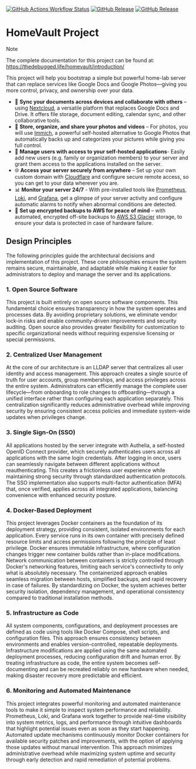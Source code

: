 [![GitHub Actions Workflow Status](https://img.shields.io/github/actions/workflow/status/thedebuggedlife/homevault-deployment/build_release.yml?logo=githubactions&logoColor=white)](https://github.com/thedebuggedlife/homevault-deployment/actions/workflows/build_release.yml)
[![GitHub Release](https://img.shields.io/github/v/release/thedebuggedlife/homevault-deployment?label=stable&color=blue)](https://github.com/thedebuggedlife/homevault-deployment/releases/latest)
[![GitHub Release](https://img.shields.io/github/v/release/thedebuggedlife/homevault-deployment?include_prereleases&label=latest)](https://github.com/thedebuggedlife/homevault-deployment/releases)


# HomeVault Project

> [!NOTE]
> The complete documentation for this project can be found at: <br>
> https://thedebugged.life/homevault/introduction/

This project will help you bootstrap a simple but powerful home-lab server that can replace services like Google Docs and Google Photos—giving you more control, privacy, and ownership over your data.

- 📂 **Sync your documents across devices and collaborate with others** – using [Nextcloud](https://nextcloud.com/), a versatile platform that replaces Google Docs and Drive. It offers file storage, document editing, calendar sync, and other collaborative tools.
- 📸 **Store, organize, and share your photos and videos** – For photos, you will use [Immich](https://immich.app/), a powerful self-hosted alternative to Google Photos that automatically backs up and categorizes your pictures while giving you full control.
- 👥 **Manage users with access to your self-hosted applications**- Easily add new users (e.g. family or organization members) to your server and grant them access to the applications installed on the server.
- 🌐 **Access your server securely from anywhere** – Set up your own custom domain with [Cloudflare](https://www.cloudflare.com/products/registrar/) and configure secure remote access, so you can get to your data wherever you are.
- 📊 **Monitor your server 24/7** - With pre-installed tools like [Prometheus](https://prometheus.io/), [Loki](https://grafana.com/oss/loki/), and [Grafana](https://grafana.com/oss/grafana/), get a glimpse of your server activity and configure automatic alarms to notify when abnormal conditions are detected.
- 🔄 **Set up encrypted backups to AWS for peace of mind** – with automated, encrypted off-site backups to [AWS S3 Glacier](https://aws.amazon.com/s3/storage-classes/glacier/) storage, to ensure your data is protected in case of hardware failure.

## Design Principles
The following principles guide the architectural decisions and implementation of this project. These core philosophies ensure the system remains secure, maintainable, and adaptable while making it easier for administrators to deploy and manage the server and its applications.

### 1. Open Source Software
This project is built entirely on open source software components. This fundamental choice ensures transparency in how the system operates and processes data. By avoiding proprietary solutions, we eliminate vendor lock-in risks and enable community-driven improvements and security auditing. Open source also provides greater flexibility for customization to specific organizational needs without requiring expensive licensing or special permissions.

### 2. Centralized User Management
At the core of our architecture is an LLDAP server that centralizes all user identity and access management. This approach creates a single source of truth for user accounts, group memberships, and access privileges across the entire system. Administrators can efficiently manage the complete user lifecycle—from onboarding to role changes to offboarding—through a unified interface rather than configuring each application separately. This centralization significantly reduces administrative overhead while improving security by ensuring consistent access policies and immediate system-wide updates when privileges change.

### 3. Single Sign-On (SSO)
All applications hosted by the server integrate with Authelia, a self-hosted OpenID Connect provider, which securely authenticates users across all applications with the same login credentials. After logging in once, users can seamlessly navigate between different applications without reauthenticating. This creates a frictionless user experience while maintaining strong security through standardized authentication protocols. The SSO implementation also supports multi-factor authentication (MFA) that, once verified, applies across all integrated applications, balancing convenience with enhanced security posture.

### 4. Docker-Based Deployment
This project leverages Docker containers as the foundation of its deployment strategy, providing consistent, isolated environments for each application. Every service runs in its own container with precisely defined resource limits and access permissions following the principle of least privilege. Docker ensures immutable infrastructure, where configuration changes trigger new container builds rather than in-place modifications. Network communication between containers is strictly controlled through Docker's networking features, limiting each service's connectivity to only what is absolutely necessary. The containerized approach enables seamless migration between hosts, simplified backups, and rapid recovery in case of failures. By standardizing on Docker, the system achieves better security isolation, dependency management, and operational consistency compared to traditional installation methods.

### 5. Infrastructure as Code
All system components, configurations, and deployment processes are defined as code using tools like Docker Compose, shell scripts, and configuration files. This approach ensures consistency between environments and enables version-controlled, repeatable deployments. Infrastructure modifications are applied using the same automated deployment processes, reducing configuration drift and human error. By treating infrastructure as code, the entire system becomes self-documenting and can be recreated reliably on new hardware when needed, making disaster recovery more predictable and efficient.

### 6. Monitoring and Automated Maintenance
This project integrates powerful monitoring and automated maintenance tools to make it simple to inspect system performance and reliability. Prometheus, Loki, and Grafana work together to provide real-time visibility into system metrics, logs, and performance through intuitive dashboards that highlight potential issues even as soon as they start happening. Automated update mechanisms continuously monitor Docker containers for available security patches and improvements, with the option of applying those updates without manual intervention. This approach minimizes administrative overhead while maximizing system uptime and security through early detection and rapid remediation of potential problems.